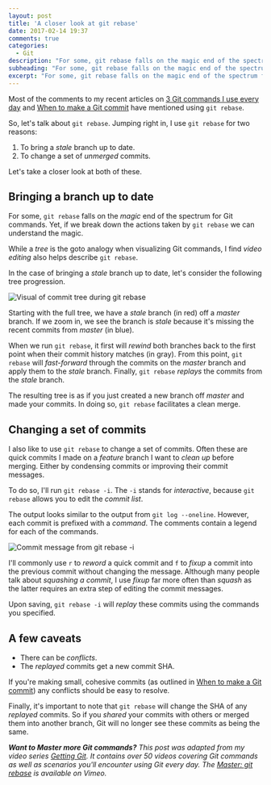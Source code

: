 ```yaml
---
layout: post
title: 'A closer look at git rebase'
date: 2017-02-14 19:37
comments: true
categories:
  - Git
description: "For some, git rebase falls on the magic end of the spectrum for Git commands. In this post, we'll take a closer look at git rebase."
subheading: "For some, git rebase falls on the magic end of the spectrum for Git commands. In this post, we'll take a closer look at git rebase."
excerpt: "For some, git rebase falls on the magic end of the spectrum for Git commands. In this post, we'll take a closer look at git rebase."
---
```

Most of the comments to my recent articles on [3 Git commands I use every day](https://jason.pureconcepts.net/2016/11/3-everyday-git-commands/) and [When to make a Git commit](https://jason.pureconcepts.net/2017/01/when-to-make-git-commit/) have mentioned using `git rebase`.

So, let's talk about `git rebase`. Jumping right in, I use `git rebase` for two reasons:

1. To bring a *stale* branch up to date.
2. To change a set of *unmerged* commits.

Let's take a closer look at both of these.

## Bringing a branch up to date

For some, `git rebase` falls on the *magic* end of the spectrum for Git commands. Yet, if we break down the actions taken by `git rebase` we can understand the magic.

While a *tree* is the goto analogy when visualizing Git commands, I find *video editing* also helps describe `git rebase`.

In the case of bringing a *stale* branch up to date, let's consider the following tree progression.

![Visual of commit tree during git rebase](/images/tree-progressing-git-rebase.png "Visual of commit tree during git rebase")

Starting with the full tree, we have a *stale* branch (in red) off a *master* branch. If we zoom in, we see the branch is *stale* because it's missing the recent commits from *master* (in blue).

When we run `git rebase`, it first will *rewind* both branches back to the first point when their commit history matches (in gray). From this point, `git rebase` will *fast-forward* through the commits on the *master* branch and apply them to the *stale* branch. Finally, `git rebase` *replays* the commits from the *stale* branch.

The resulting tree is as if you just created a new branch off *master* and made your commits. In doing so, `git rebase` facilitates a clean merge.

## Changing a set of commits

I also like to use `git rebase` to change a set of commits. Often these are quick commits I made on a *feature* branch I want to *clean up* before merging. Either by condensing commits or improving their commit messages.

To do so, I'll run `git rebase -i`. The `-i` stands for *interactive*, because `git rebase` allows you to edit the *commit list*.

The output looks similar to the output from `git log --oneline`. However, each commit is prefixed with a *command*. The comments contain a legend for each of the commands.

![Commit message from git rebase -i](/images/git-rebase-interactive-message.png "Commit message from git rebase -i")

I'll commonly use `r` to *reword* a quick commit and `f` to *fixup* a commit into the previous commit without changing the message. Although many people talk about *squashing a commit*, I use *fixup* far more often than *squash* as the latter requires an extra step of editing the commit messages.

Upon saving, `git rebase -i` will *replay* these commits using the commands you specified.

## A few caveats

- There can be *conflicts*.
- The *replayed* commits get a new commit SHA.

If you're making small, cohesive commits (as outlined in [When to make a Git commit](https://jason.pureconcepts.net/2017/01/when-to-make-git-commit/)) any conflicts should be easy to resolve.

Finally, it's important to note that `git rebase` will change the SHA of any *replayed* commits. So if you *shared* your commits with others or merged them into another branch, Git will no longer see these commits as being the same.

***Want to Master more Git commands?** This post was adapted from my video series [Getting Git](https://gettinggit.com). It contains over 50 videos covering Git commands as well as scenarios you'll encounter using Git every day. The [Master: git rebase](https://vimeo.com/201459481) is available on Vimeo.*
